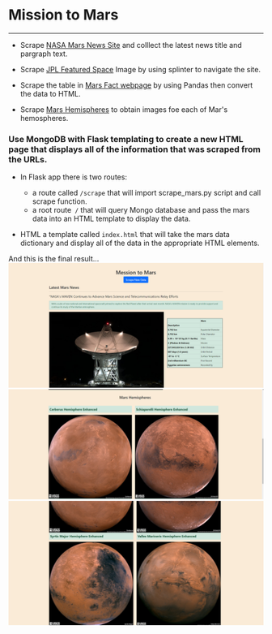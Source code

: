 # Mission to Mars
---
* Scrape [NASA Mars News Site](https://mars.nasa.gov/news/?page=0&per_page=40&order=publish_date+desc%2Ccreated_at+desc&search=&category=19%2C165%2C184%2C204&blank_scope=Latest) and colllect the latest news title and pargraph text.

* Scrape [JPL Featured Space](https://www.jpl.nasa.gov/images/?search=&category=Mars) Image by using splinter to navigate the site.

* Scrape the table in [Mars Fact webpage](https://space-facts.com/mars/) by using Pandas then convert the data to HTML.

* Scrape [Mars Hemispheres](https://astrogeology.usgs.gov/search/results?q=hemisphere+enhanced&k1=target&v1=Mars) to obtain images foe each of Mar's hemospheres.

### Use MongoDB with Flask templating to create a new HTML page that displays all of the information that was scraped from the URLs.

* In Flask app there is two routes:
    -  a route called ` /scrape ` that will import scrape_mars.py script and call scrape function.
    - a root route` /` that will query Mongo database and pass the mars data into an HTML template to display the data.

* HTML a template called `index.html` that will take the mars data dictionary and display all of the data in the appropriate HTML elements.

And this is the final result...
    ![](mission_to_mars/mars_images/mars1.png)
    ![](mission_to_mars/mars_images/mars2.png)
    ![](mission_to_mars/mars_images/mars3.png)






